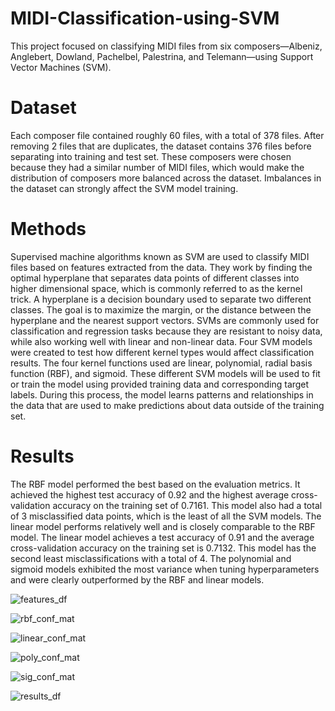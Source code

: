 # MIDI-Classification-using-SVM
 This project focused on classifying MIDI files from six composers—Albeniz, Anglebert, Dowland, Pachelbel, Palestrina, and Telemann—using Support Vector Machines (SVM).

 # Dataset
 Each composer file contained roughly 60 files, with a total of 378 files. After removing 2 files that are duplicates, the dataset contains 376 files before separating into training and test set. These composers were chosen 
 because they had a similar number of MIDI files, which would make the distribution of composers more balanced across the dataset. Imbalances in the dataset can strongly affect the SVM model training.

 # Methods
 Supervised machine algorithms known as SVM are used to classify MIDI files based on features extracted from the data. They work by finding the optimal hyperplane that separates data points of different classes into higher 
 dimensional space, which is commonly referred to as the kernel trick. A hyperplane is a decision boundary used to separate two different classes. The goal is to maximize the margin, or the distance between the hyperplane 
 and the nearest support vectors. SVMs are commonly used for classification and regression tasks because they are resistant to noisy data, while also working well with linear and non-linear data. Four SVM models were 
 created to test how different kernel types would affect classification results. The four kernel functions used are linear, polynomial, radial basis function (RBF), and sigmoid. These different SVM models will be used to 
 fit or train the model using provided training data and corresponding target labels. During this process, the model learns patterns and relationships in the data that are used to make predictions about data outside of the
 training set.

 # Results
 The RBF model performed the best based on the evaluation metrics. It achieved the highest test accuracy of 0.92 and the highest average cross-validation accuracy on the training set
 of 0.7161. This model also had a total of 3 misclassified data points, which is the least of all the SVM models. The linear model performs relatively well and is closely comparable to the RBF model.
 The linear model achieves a test accuracy of 0.91 and the average cross-validation accuracy on the training set is 0.7132. This model has the second least misclassifications with a total of 4.
 The polynomial and sigmoid models exhibited the most variance when tuning hyperparameters and were clearly outperformed by the RBF and linear models.
 
![features_df](https://github.com/user-attachments/assets/fb8ceffc-4f90-427c-9ca3-6ac535caf962)

![rbf_conf_mat](https://github.com/user-attachments/assets/9f96cfa9-3bed-484d-b229-5f03c0e0ebbd)

![linear_conf_mat](https://github.com/user-attachments/assets/94e723b3-f426-4c6f-811b-29deade63bbe)

![poly_conf_mat](https://github.com/user-attachments/assets/4997506c-1ca2-4253-b792-8613ccbba553)

![sig_conf_mat](https://github.com/user-attachments/assets/1ee5d094-3ec5-4dd8-8e60-a12ab7225a50)

![results_df](https://github.com/user-attachments/assets/5a32e000-066d-4513-bda5-497fc0d211c6)
